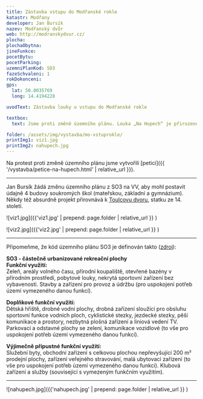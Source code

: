 ```yaml
---
title: Zástavba vstupu do Modřanské rokle
katastr: Modřany
developer: Jan Bursík
nazev: Modřanský dvůr
web: http://modranskydvur.cz/
plocha:
plochaObytna:
jineFunkce:
pocetBytu:
pocetParking:
uzemniPlanKod: SO3
fazeSchvaleni: 1
rokDokonceni:
gps:
  lat: 50.0035769
  long: 14.4194228

uvodText: Zástavba louky u vstupu do Modřanské rokle

textbox:
  text: Jsme proti změně územního plánu. Louka „Na Hupech“ je přirozenou součástí Modřanské rokle, což je přírodní památka a zároveň oddechové místo pro občany naší městské část. Zástavbou na louce by došlo k narušení prostředí celé Modřanské rokle a zároveň zastavění jedné z nejužívanějších travnatých ploch v Modřanech.

folder: /assets/img/vystavba/mo-vstuprokle/
printImg1: viz1.jpg
printImg2: nahupech.jpg
---
```


Na protest proti změně územního plánu jsme vytvořili [petici]({{ '/vystavba/petice-na-hupech.html' | relative_url }}).

- - -

Jan Bursík žádá změnu územního plánu z SO3 na VV, aby mohl postavit údajně 4 budovy soukromých škol (mateřskou, základní a gymnázium). Někdy též absurdně projekt přirovnává k [Toulcovu dvoru](http://www.toulcuvdvur.cz), statku ze 14. století.

![viz1.jpg]({{'viz1.jpg' | prepend: page.folder | relative_url }} )

![viz2.jpg]({{'viz2.jpg' | prepend: page.folder | relative_url }} )

- - -

Připomeňme, že kód územního plánu SO3 je definován takto ([zdroj](http://servis.praha-mesto.cz/uzplan/uzemni_plan_hmp/zmena_z1000_cist/regul/regulativy.pdf)):

**SO3 - částečně urbanizované rekreační plochy**<br/>
**Funkční využití:**<br/>
Zeleň, areály volného času, přírodní koupaliště, otevřené bazény v přírodním prostředí, pobytové louky, nekrytá sportovní zařízení bez vybavenosti.
Stavby a zařízení pro provoz a údržbu (pro uspokojení potřeb území vymezeného danou funkcí).

**Doplňkové funkční využití:**<br/>
Dětská hřiště, drobné vodní plochy, drobná zařízení sloužící pro obsluhu sportovní funkce vodních ploch, cyklistické stezky, jezdecké stezky, pěší komunikace a prostory, nezbytná plošná zařízení a liniová vedení TV.
Parkovací a odstavné plochy se zelení, komunikace vozidlové (to vše pro uspokojení potřeb území vymezeného danou funkcí).

**Výjimečně přípustné funkční využití:**<br/>
Služební byty, obchodní zařízení s celkovou plochou nepřevyšující 200 m² prodejní plochy, zařízení veřejného stravování, malá ubytovací zařízení (to vše pro uspokojení potřeb území vymezeného danou funkcí).
Klubová zařízení a služby (související s vymezeným funkčním využitím).

- - -

![nahupech.jpg]({{'nahupech.jpg' | prepend: page.folder | relative_url }} )


